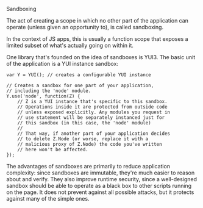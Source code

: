 Sandboxing

The act of creating a scope in which no other part of the application can operate (unless given an opportunity to), is called sandboxing.

In the context of JS apps, this is usually a function scope that exposes a limited subset of what's actually going on within it.

One library that's founded on the idea of sandboxes is YUI3. The basic unit of the application is a YUI instance sandbox:


    var Y = YUI(); // creates a configurable YUI instance

    // Creates a sandbox for one part of your application,
    // including the 'node' module.
    Y.use('node', function(Z) {
        // Z is a YUI instance that's specific to this sandbox.
        // Operations inside it are protected from outside code
        // unless exposed explicitly. Any modules you request in
        // use statement will be separately instanced just for
        // this sandbox (in this case, the 'node' module)
        //
        // That way, if another part of your application decides
        // to delete Z.Node (or worse, replace it with a
        // malicious proxy of Z.Node) the code you've written
        // here won't be affected.
    });

The advantages of sandboxes are primarily to reduce application complexity: since sandboxes are immutable, they're much easier to reason about and verify. They also improve runtime security, since a well-designed sandbox should be able to operate as a black box to other scripts running on the page. It does not prevent against all possible attacks, but it protects against many of the simple ones.

